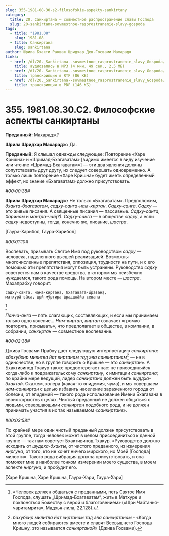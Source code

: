 ```yaml
---
slug: 355-1981-08-30-s2-filosofskie-aspekty-sankirtany
category:
  title: 20. Санкиртана — совместное распространение славы Господа
  slug: 20-sankirtana-sovmestnoe-rasprostranenie-slavy-gospoda
tags:
  - title: "1981.08"
    slug: 1981-08
  - title: Санкиртана
    slug: sankirtana
author: Шрила Бхакти Ракшак Шридхар Дев-Госвами Махарадж
links:
  - href: /dl/20._Sankirtana--sovmestnoe_rasprostranenie_slavy_Gospoda/355_1981.08.30.C2_SridharMj_Filosovskie_aspekty_sankirtany.mp3
    title: аудиозапись в MP3 (4 мин. 49 сек., 2,5 МБ)
  - href: /dl/20._Sankirtana--sovmestnoe_rasprostranenie_slavy_Gospoda/355_1981.08.30.C2_SridharMj_Filosovskie_aspekty_sankirtany.rtf
    title: транскрипцию в RTF (86 КБ)
  - href: /dl/20._Sankirtana--sovmestnoe_rasprostranenie_slavy_Gospoda/355_1981.08.30.C2_SridharMj_Filosovskie_aspekty_sankirtany.pdf
    title: транскрипцию в PDF (146 КБ)
---
```


# 355. 1981.08.30.С2. Философские аспекты санкиртаны

**Преданный:** Махарадж?

**Шрила Шридхар Махарадж:** Да.

**Преданный:** Я слышал однажды следующее: Повторение «Харе Кришна» и «Шримад-Бхагаватам» [видимо имеется в виду изучение или чтение «Шримад-Бхагаватам»] — эти два явления должны сопутствовать друг другу, их следует совершать одновременно. А только лишь повторение «Харе Кришна» будет иметь определенный эффект, но знание «Бхагаватам» должно присутствовать.

*#00:00:38#*

**Шрила Шридхар Махарадж:** Не только «Бхагаватам». Предположим, *бхакта-бхагаватам*, *садху-санга-нам-киртан*. *Садху-санга*. *Садху* — это живые писания. А священные писания — пассивные. *Садху-санга*, *Харинам* и *мантра-чай(?)*. *Садху-санга* — в обществе *садху*, а если *садху* недоступны, тогда, конечно же, писание, *шастра*.

[Гаура-Харибол, Гаура-Харибол]

*#00:01:10#*

Воспевать, призывать Святое Имя под руководством *садху* — человека, наделенного высшей реализацией. Возможны многочисленные препятствия, оппозиция, трудности на пути, и с его помощью эти препятствия могут быть устранены. Руководство *садху* советуется нам в качестве средства, в котором мы неизбежно нуждаемся, такого рода помощь. На втором месте — *шастра*. Махапрабху говорит:

    са̄дху-сан̇га, на̄ма-кӣртана, бха̄гавата-ш́раван̣а,
    матхура̄-ва̄са, ш́рӣ-мӯртира ш́раддха̄йа севана
[^_ftn1]

*Панча-анга* — пять слагающих, составляющих, и если мы принимаем только одно явление… *Нам-киртан*, *киртан* означает «громко повторять, призывать», что предполагает в обществе, в компании, в собрании, *санкиртан* — совместное воспевание.

*#00:02:38#*

Джива Госвами Прабху дает следующую интерпретацию *санкиртана*: «*бахубхир милитва йат киртанам тад эва санкиртанам*[^_ftn2] — не в одиночестве, но в группе говорить о Кришне — это *санкиртан*». А Бхактивинод Тхакур также предостерегает нас: не присоединяйся когда-либо к подражательскому *санкиртану*, к имитации *санкиртана*; по крайне мере ведущий, лидер *санкиртана* должен быть *шуддха-бхактой*. Скажем, холера (какая-то эпидемия, чума), и мы совершаем *нам-санкиртан* с целью избавить население зараженного города от болезни, от эпидемий — такого рода использование Имени Бхагавана в своих корыстных целях. Чистый преданный не должен общаться с людьми, совершающими *санкиртан* подобного рода, и не должен принимать участия в их так называемом «*санкиртане*».

*#00:03:58#*

По крайней мере один чистый преданный должен присутствовать в этой группе, тогда человек может в целом присоединиться к данной группе — так нам советует Бхактивинод Тхакур. «Руководство должно исходить от *шуддха-бхакты*, от чистого преданного, из измерения *ниргуна*, от того, кто не хочет ничего мирского, но Моей [Господа] милости». Такого рода вибрация должна присутствовать, и она поможет мне в наиболее тонком измерении моего существа, в моем аспекте *ниргуна*, и пробудит его.

[Харе Кришна, Харе Кришна, Гаура-Хари, Гаура-Хари]



[^_ftn1]: «Человек должен общаться с преданными, петь Святое Имя Господа, слушать „Шримад-Бхагаватам“, жить в Матхуре и поклоняться Божеству с верой и благоговением» («Шри Чайтанья-чаритамрита», Мадхья-лила, 22.128).

[^_ftn2]: *бахубхир милитва йат киртанам тад эва санкиртанам* - «Когда много людей собираются вместе и славят Всевышнего Господа Кришну, это называется *санкиртаной*» (Джива Госвами).

